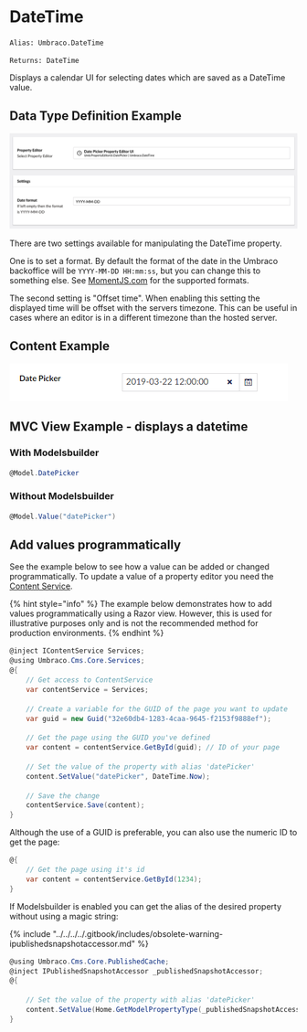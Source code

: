 # DateTime

`Alias: Umbraco.DateTime`

`Returns: DateTime`

Displays a calendar UI for selecting dates which are saved as a DateTime value.

## Data Type Definition Example

![Data Type Definiton](images/date-time.png)

There are two settings available for manipulating the DateTime property.

One is to set a format. By default the format of the date in the Umbraco backoffice will be `YYYY-MM-DD HH:mm:ss`, but you can change this to something else. See [MomentJS.com](https://momentjs.com/) for the supported formats.

The second setting is "Offset time". When enabling this setting the displayed time will be offset with the servers timezone. This can be useful in cases where an editor is in a different timezone than the hosted server.

## Content Example

![Content Example](../../../../../../10/umbraco-cms/fundamentals/backoffice/property-editors/built-in-property-editors/images/date-picker-v8.png)

## MVC View Example - displays a datetime

### With Modelsbuilder

```csharp
@Model.DatePicker
```

### Without Modelsbuilder

```csharp
@Model.Value("datePicker")
```

## Add values programmatically

See the example below to see how a value can be added or changed programmatically. To update a value of a property editor you need the [Content Service](https://apidocs.umbraco.com/v14/csharp/api/Umbraco.Cms.Core.Services.ContentService.html).

{% hint style="info" %}
The example below demonstrates how to add values programmatically using a Razor view. However, this is used for illustrative purposes only and is not the recommended method for production environments.
{% endhint %}

```csharp
@inject IContentService Services;
@using Umbraco.Cms.Core.Services;
@{
    // Get access to ContentService
    var contentService = Services;

    // Create a variable for the GUID of the page you want to update
    var guid = new Guid("32e60db4-1283-4caa-9645-f2153f9888ef");

    // Get the page using the GUID you've defined
    var content = contentService.GetById(guid); // ID of your page

    // Set the value of the property with alias 'datePicker'
    content.SetValue("datePicker", DateTime.Now);

    // Save the change
    contentService.Save(content);
}
```

Although the use of a GUID is preferable, you can also use the numeric ID to get the page:

```csharp
@{
    // Get the page using it's id
    var content = contentService.GetById(1234); 
}
```

If Modelsbuilder is enabled you can get the alias of the desired property without using a magic string:

{% include "../../../../.gitbook/includes/obsolete-warning-ipublishedsnapshotaccessor.md" %}

```csharp
@using Umbraco.Cms.Core.PublishedCache;
@inject IPublishedSnapshotAccessor _publishedSnapshotAccessor;
@{

    // Set the value of the property with alias 'datePicker'
    content.SetValue(Home.GetModelPropertyType(_publishedSnapshotAccessor, x => x.DatePicker).Alias, DateTime.Now);
}
```

